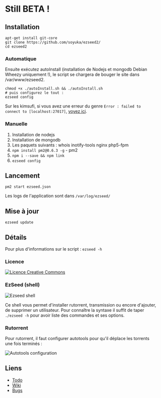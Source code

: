 # Still BETA !

## Installation

```
apt-get install git-core
git clone https://github.com/soyuka/ezseed2/
cd ezseed2
```

### Automatique

Ensuite exécutez autoInstall (installation de Nodejs et mongodb Debian Wheezy uniquement !), le script se chargera de bouger le site dans /var/www/ezseed2.

```
chmod +x ./autoInstall.sh && ./autoInstall.sh
# puis configurez le tout :
ezseed config
```
Sur les kimsufi, si vous avez une erreur du genre `Error : failed to connect to [localhost:27017]`, [voyez ici](https://github.com/soyuka/ezseed2/wiki/Erreur-MongoDB-chez-OVH-%28&Kimsufi%29).

### Manuelle

1) Installation de nodejs
2) Installation de mongodb
3) Les paquets suivants : whois inotify-tools nginx php5-fpm
4) `npm install pm2@0.6.3 -g` - pm2
5) `npm i --save && npm link`
6) `ezseed config`

## Lancement
```
pm2 start ezseed.json
```

Les logs de l'application sont dans `/var/log/ezseed/`

## Mise à jour
```
ezseed update
```

## Détails
Pour plus d'informations sur le script :
`ezseed -h`

### Licence

[![Licence Creative Commons](http://i.creativecommons.org/l/by-nc-sa/3.0/80x15.png)](http://creativecommons.org/licenses/by-nc-sa/3.0/deed.fr)

### EzSeed (shell)
![Ezseed shell](http://www.zupmage.eu/i/SoDnyJbizD.png)

Ce shell vous permet d'installer rutorrent, transmission ou encore d'ajouter, de supprimer un utilisateur. Pour connaître la syntaxe il suffit de taper `./ezseed -h` pour avoir liste des commandes et ses options.

### Rutorrent
Pour rutorrent, il faut configurer autotools pour qu'il déplace les torrents une fois terminés :

![Autotools configuration](http://www.zupmage.eu/i/hpRER83cvG.png)

## Liens

* [Todo](https://github.com/soyuka/ezseed2/wiki/TODO-LIST)
* [Wiki](https://github.com/soyuka/ezseed2/wiki)
* [Bugs](https://github.com/soyuka/ezseed2/issues)
